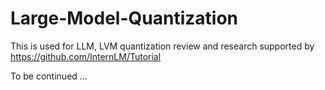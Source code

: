 # Large-Model-Quantization
This is used for LLM, LVM quantization review and research supported by <https://github.com/InternLM/Tutorial>

To be continued ...
